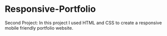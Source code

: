 # Responsive-Portfolio
Second Project: In this project I used HTML and CSS to create a responsive mobile friendly portfolio website.
